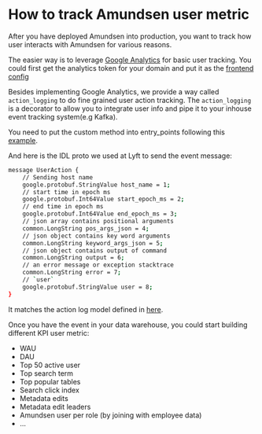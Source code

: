 # How to track Amundsen user metric

After you have deployed Amundsen into production, you want to track how user interacts with Amundsen for various reasons. 

The easier way is to leverage [Google Analytics](https://analytics.google.com/analytics/web/) for basic user tracking. You could first
get the analytics token for your domain and put it as the [frontend config](https://github.com/amundsen-io/amundsenfrontendlibrary/blob/54de01bdc574665316f0517aefbd55cf7ca37ef0/amundsen_application/static/js/config/config-default.ts#L22)


Besides implementing Google Analytics, we provide a way called `action_logging` to do fine grained user action tracking. 
The `action_logging` is a decorator to allow you to integrate user info and pipe it to your inhouse event tracking system(e.g Kafka).

You need to put the custom method into entry_points following this 
[example](https://github.com/amundsen-io/amundsenfrontendlibrary/blob/54de01bdc574665316f0517aefbd55cf7ca37ef0/docs/configuration.md#action-logging).

And here is the IDL proto we used at Lyft to send the event message:
```bash
message UserAction {
    // Sending host name
    google.protobuf.StringValue host_name = 1;
    // start time in epoch ms
    google.protobuf.Int64Value start_epoch_ms = 2;
    // end time in epoch ms
    google.protobuf.Int64Value end_epoch_ms = 3;
    // json array contains positional arguments
    common.LongString pos_args_json = 4;
    // json object contains key word arguments
    common.LongString keyword_args_json = 5;
    // json object contains output of command
    common.LongString output = 6;
    // an error message or exception stacktrace
    common.LongString error = 7;
    // `user`
    google.protobuf.StringValue user = 8;
}
```

It matches the action log model defined in [here](https://github.com/amundsen-io/amundsenfrontendlibrary/blob/ccfd2d6b82957fef347e956b243e4048c191fc0d/amundsen_application/log/action_log_model.py).

Once you have the event in your data warehouse, you could start building different KPI user metric:
- WAU
- DAU
- Top 50 active user
- Top search term
- Top popular tables
- Search click index
- Metadata edits
- Metadata edit leaders
- Amundsen user per role (by joining with employee data)
- ...
